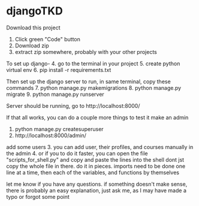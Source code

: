 # djangoTKD

Download this project
  1. Click green "Code" button
  2. Download zip
  3. extract zip somewhere, probably with your other projects


To set up django-
  4. go to the terminal in your project
  5. create python virtual env
  6. pip install -r requirements.txt
  
Then set up the django server to run, in same terminal, copy these commands
  7. python manage.py makemigrations
  8. python manage.py migrate
  9. python manage.py runserver
 
Server should be running, go to http://localhost:8000/
 
If that all works, you can do a couple more things to test it
  make an admin
  1. python manage.py createsuperuser
  2. http://localhost:8000/admin/
  
  add some users
  3. you can add user, their profiles, and courses manually in the admin
  4. or if you to do it faster, you can open the file "scripts_for_shell.py" and copy and paste the lines into the shell
    dont jst copy the whole file in there. do it in pieces. imports need to be done one line at a time, then each of the variables, and functions by themselves
    
    
  let me know if you have any questions. if something doesn't make sense, there is probably an easy explanation, just ask me, as I may have made a typo or forgot some point
  
  
